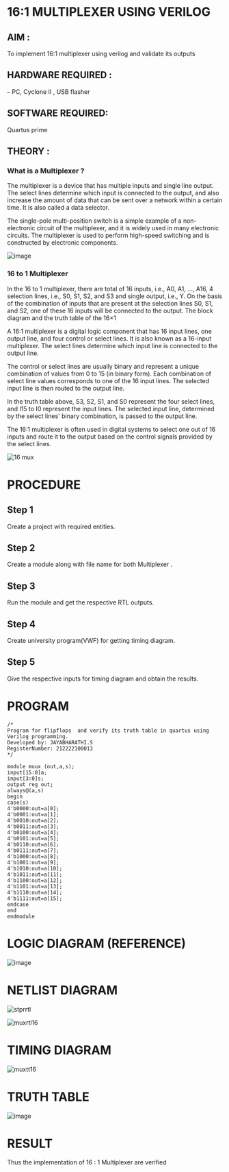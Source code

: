 # 16:1  MULTIPLEXER  USING VERILOG

## AIM :
   To implement 16:1  multiplexer using verilog and validate its outputs
   
## HARDWARE REQUIRED : 
   – PC, Cyclone II , USB flasher  
   
## SOFTWARE REQUIRED:
   Quartus prime  
   
## THEORY :   

### What is a Multiplexer ?
    
  The multiplexer is a device that has multiple inputs and single line output. The select lines determine which input is connected to the output, and also increase the amount of data that can be sent over a network within a certain time. It is also called a data selector.

  The single-pole multi-position switch is a simple example of a non-electronic circuit of the multiplexer, and it is widely used in many electronic circuits. The multiplexer is used to perform high-speed switching and is constructed by electronic components.
  
  ![image](https://github.com/Jayabharathi3/Simulation-project--Digital-Electronics/assets/120367796/1194d84e-6da0-464d-88ed-3e999ef33d28)
  
  
### 16 to 1 Multiplexer

   In the 16 to 1 multiplexer, there are total of 16 inputs, i.e., A0, A1, …, A16, 4 selection lines, i.e., S0, S1, S2, and S3 and single output, i.e., Y. On the basis of the combination of inputs that are present at the selection lines S0, S1, and S2, one of these 16 inputs will be connected to the output. The block diagram and the truth table of the 16×1
   
   
   A 16:1 multiplexer is a digital logic component that has 16 input lines, one output line, and four control or select lines. It is also known as a 16-input multiplexer. The select lines determine which input line is connected to the output line.


The control or select lines are usually binary and represent a unique combination of values from 0 to 15 (in binary form). Each combination of select line values corresponds to one of the 16 input lines. The selected input line is then routed to the output line.
  
  
  In the truth table above, S3, S2, S1, and S0 represent the four select lines, and I15 to I0 represent the input lines. The selected input line, determined by the select lines' binary combination, is passed to the output line.
  
The 16:1 multiplexer is often used in digital systems to select one out of 16 inputs and route it to the output based on the control signals provided by the select lines.
 
   ![16 mux](https://github.com/Jayabharathi3/Simulation-project--Digital-Electronics/assets/120367796/626b76cb-d667-406f-a095-8c7cfd9e913b)
   
   
   
   
   
   
# PROCEDURE  

## Step 1
Create a project with required entities.

## Step 2
Create a module along with file name for both Multiplexer .

## Step 3
Run the module and get the respective RTL outputs.

## Step 4
Create university program(VWF) for getting timing diagram.

## Step 5
Give the respective inputs for timing diagram and obtain the results.





        
# PROGRAM  
```
/*
Program for flipflops  and verify its truth table in quartus using Verilog programming.
Developed by: JAYABHARATHI.S
RegisterNumber: 212222100013 
*/

module muux (out,a,s);
input[15:0]a;
input[3:0]s;
output reg out;
always@(a,s)
begin
case(s)
4'b0000:out=a[0];
4'b0001:out=a[1];
4'b0010:out=a[2];
4'b0011:out=a[3];
4'b0100:out=a[4];
4'b0101:out=a[5];
4'b0110:out=a[6];
4'b0111:out=a[7];
4'b1000:out=a[8];
4'b1001:out=a[9];
4'b1010:out=a[10];
4'b1011:out=a[11];
4'b1100:out=a[12];
4'b1101:out=a[13];
4'b1110:out=a[14];
4'b1111:out=a[15];
endcase
end
endmodule

```




# LOGIC DIAGRAM  (REFERENCE)
![image](https://github.com/Jayabharathi3/Simulation-project--Digital-Electronics/assets/120367796/e37d33f2-5be7-4073-8027-62f364fb12d3)


# NETLIST DIAGRAM
![stprrtl](https://github.com/Jayabharathi3/Simulation-project--Digital-Electronics/assets/120367796/d2dcdbfb-61b2-4fdd-870d-6d5370e4d27c)

![muxrtl16](https://github.com/Jayabharathi3/Simulation-project--Digital-Electronics/assets/120367796/a9bd3e79-e316-453a-9c03-6d51287f0021)



# TIMING DIAGRAM
![muxtt16](https://github.com/Jayabharathi3/Simulation-project--Digital-Electronics/assets/120367796/0a63af42-84da-4f5a-87a6-23425154dc3b)




# TRUTH TABLE
![image](https://github.com/Jayabharathi3/Simulation-project--Digital-Electronics/assets/120367796/94575ee8-ae67-402d-9c22-a3f204a453a3)





# RESULT
Thus the implementation of  16 : 1 Multiplexer are verified

